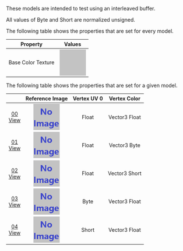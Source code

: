These models are intended to test using an interleaved buffer.  

All values of Byte and Short are normalized unsigned.  

The following table shows the properties that are set for every model.  

| Property | **Values** |
| :---: | :---: |
| Base Color Texture | <img src="Textures/BaseColor_Grey.png" height="72" width="72" align="middle"> |


The following table shows the properties that are set for a given model.  

|   | Reference Image | Vertex UV 0 | Vertex Color |
| :---: | :---: | :---: | :---: |
| [00](Buffer_Interleaved_00.gltf)<br>[View](https://sandbox.babylonjs.com/) | <img src="ReferenceImages/Buffer_Interleaved_00.png" align="middle"> | Float | Vector3 Float |
| [01](Buffer_Interleaved_01.gltf)<br>[View](https://sandbox.babylonjs.com/) | <img src="ReferenceImages/Buffer_Interleaved_01.png" align="middle"> | Float | Vector3 Byte |
| [02](Buffer_Interleaved_02.gltf)<br>[View](https://sandbox.babylonjs.com/) | <img src="ReferenceImages/Buffer_Interleaved_02.png" align="middle"> | Float | Vector3 Short |
| [03](Buffer_Interleaved_03.gltf)<br>[View](https://sandbox.babylonjs.com/) | <img src="ReferenceImages/Buffer_Interleaved_03.png" align="middle"> | Byte | Vector3 Float |
| [04](Buffer_Interleaved_04.gltf)<br>[View](https://sandbox.babylonjs.com/) | <img src="ReferenceImages/Buffer_Interleaved_04.png" align="middle"> | Short | Vector3 Float |
 
